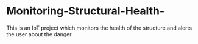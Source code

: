 # Monitoring-Structural-Health-
This is an IoT project which monitors the health of the structure and alerts the user about the danger.

